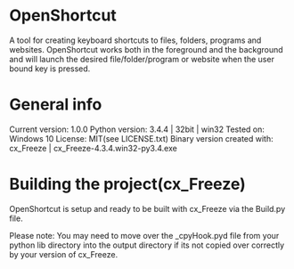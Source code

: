 # OpenShortcut
A tool for creating keyboard shortcuts to files, folders, programs and websites.
OpenShortcut works both in the foreground and the background and will launch the
desired file/folder/program or website when the user bound key is pressed.

# General info
Current version: 1.0.0
Python version: 3.4.4 | 32bit | win32
Tested on: Windows 10
License: MIT(see LICENSE.txt)
Binary version created with: cx_Freeze | cx_Freeze-4.3.4.win32-py3.4.exe

# Building the project(cx_Freeze)
OpenShortcut is setup and ready to be built with cx_Freeze via the Build.py file.

Please note: You may need to move over the _cpyHook.pyd file from your python lib
directory into the output directory if its not copied over correctly by your
version of cx_Freeze.
